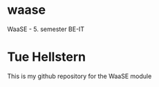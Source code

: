 # waase
WaaSE - 5. semester BE-IT

# Tue Hellstern
This is my github repository for the WaaSE module
